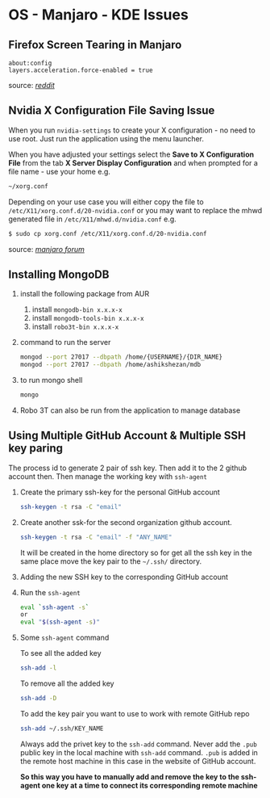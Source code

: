  

# OS - Manjaro - KDE Issues



## Firefox Screen Tearing in Manjaro

```
about:config
layers.acceleration.force-enabled = true
```

source: [*reddit*](https://www.reddit.com/r/archlinux/comments/8w8jxi/video_tearing_in_firefox_only/)

## Nvidia X Configuration File Saving Issue

When you run `nvidia-settings` to create your X configuration - no need to use root. Just run the application using the menu launcher.

When you have adjusted your settings select the **Save to X Configuration File** from the tab **X Server Display Configuration** and when prompted for a file name - use your home e.g.

```bash
~/xorg.conf
```

Depending on your use case you will either copy the file to `/etc/X11/xorg.conf.d/20-nvidia.conf` or you may want to replace the mhwd generated file in `/etc/X11/mhwd.d/nvidia.conf` e.g.

```bash
$ sudo cp xorg.conf /etc/X11/xorg.conf.d/20-nvidia.conf
```

source: [*manjaro forum*](https://forum.manjaro.org/t/root-tip-nvidia-settings-on-manjaro/33743)

## Installing MongoDB

1. install the following package from AUR
   1. install `mongodb-bin x.x.x-x`
   2. install `mongodb-tools-bin x.x.x-x`
   3. install `robo3t-bin x.x.x-x`

2. command to run the server

    ```bash
    mongod --port 27017 --dbpath /home/{USERNAME}/{DIR_NAME}
    mongod --port 27017 --dbpath /home/ashikshezan/mdb
    ```

3. to run mongo shell

   ```bash
   mongo
   ```

4. Robo 3T can also be run from the application to manage database 



## Using Multiple GitHub Account & Multiple SSH key paring

The process id to generate 2 pair of ssh key. Then add it to the 2 github account then. Then manage the working key with `ssh-agent` 

1. Create the primary ssh-key for the personal GitHub account

   ```bash
   ssh-keygen -t rsa -C "email"
   ```

2. Create another ssk-for the second organization github account.

   ```bash
   ssh-keygen -t rsa -C "email" -f "ANY_NAME"
   ```

    It will be created in the home directory so for get all the ssh key in the same place move the key pair to the `~/.ssh/` directory.

3. Adding the new SSH key to the corresponding GitHub account

4. Run the `ssh-agent` 

   ```bash
   eval `ssh-agent -s`
   or
   eval "$(ssh-agent -s)"
   ```

5. Some `ssh-agent` command

   To see all the added key 

   ```bash
   ssh-add -l
   ```

   To remove all the added key

   ```bash
   ssh-add -D
   ```

   To add the key pair you want to use to work with remote GitHub repo

   ```bash
   ssh-add ~/.ssh/KEY_NAME
   ```

   Always add the privet key to the `ssh-add` command. Never add the `.pub` public key in the local machine with `ssh-add` command. `.pub` is added in the remote host machine in this case in the website of GitHub account. 

   **So this way you have to manually add and remove the key to the ssh-agent one key at a time to connect its corresponding remote machine**

   